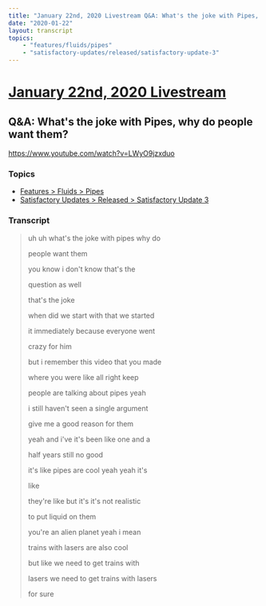 ```yaml
---
title: "January 22nd, 2020 Livestream Q&A: What's the joke with Pipes, why do people want them?"
date: "2020-01-22"
layout: transcript
topics:
    - "features/fluids/pipes"
    - "satisfactory-updates/released/satisfactory-update-3"
---
```

# [January 22nd, 2020 Livestream](../2020-01-22.md)
## Q&A: What's the joke with Pipes, why do people want them?
https://www.youtube.com/watch?v=LWyO9jzxduo

### Topics
* [Features > Fluids > Pipes](../topics/features/fluids/pipes.md)
* [Satisfactory Updates > Released > Satisfactory Update 3](../topics/satisfactory-updates/released/satisfactory-update-3.md)

### Transcript

> uh uh what's the joke with pipes why do
>
> people want them
>
> you know i don't know that's the
>
> question as well
>
> that's the joke
>
> when did we start with that we started
>
> it immediately because everyone went
>
> crazy for him
>
> but i remember this video that you made
>
> where you were like all right keep
>
> people are talking about pipes yeah
>
> i still haven't seen a single argument
>
> give me a good reason for them
>
> yeah and i've it's been like one and a
>
> half years still no good
>
> it's like pipes are cool yeah yeah it's
>
> like
>
> they're like but it's it's not realistic
>
> to put liquid on them
>
> you're an alien planet yeah i mean
>
> trains with lasers are also cool
>
> but like we need to get trains with
>
> lasers we need to get trains with lasers
>
> for sure
